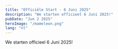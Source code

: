 ```yaml
---
title: "Officiële Start - 6 Juni 2025"
description: "We starten officieel 6 Juni 2025!"
pubDate: "Jun 2 2025"
heroImage: "/mameleon.png"
lang: "nl"
---
```

We starten officieel 6 Juni 2025!